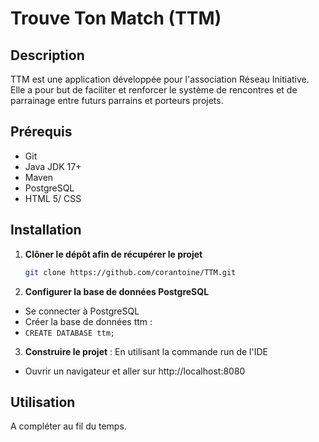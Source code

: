 # Trouve Ton Match (TTM)

## Description
TTM est une application développée pour l'association Réseau Initiative.
Elle a pour but de faciliter et renforcer le système de rencontres et de parrainage entre futurs parrains et porteurs projets.

## Prérequis
- Git
- Java JDK 17+
- Maven
- PostgreSQL
- HTML 5/ CSS

## Installation 
1. **Clôner le dépôt afin de récupérer le projet**
    ```bash
   git clone https://github.com/corantoine/TTM.git
   
2. **Configurer la base de données PostgreSQL**

- Se connecter à PostgreSQL
- Créer la base de données ttm :
- ``CREATE DATABASE ttm;``

3. **Construire le projet** : 
En utilisant la commande run de l'IDE
- Ouvrir un navigateur et aller sur http://localhost:8080

## Utilisation
A compléter au fil du temps.